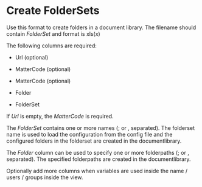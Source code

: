 # Create FolderSets

Use this format to create folders in a document library. The filename should contain *FolderSet* and format is xls(x)

The following columns are required:

- Url (optional)

- MatterCode (optional)

- MatterCode (optional)

- Folder

- FolderSet

If *Url* is empty, the *MatterCode* is required.

The *FolderSet* contains one or more names (; or , separated). The folderset name is used to load the configuration from the config file and the configured folders in the folderset are created in the documentlibrary.

The *Folder* column can be used to specify one or more folderpaths (; or , separated). The specified folderpaths are created in the documentlibrary.

Optionally add more columns when variables are used inside the name / users / groups inside the view.

